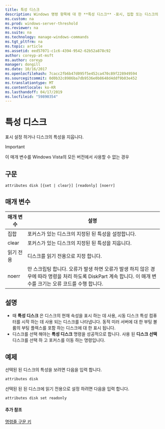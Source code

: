 ```yaml
---
title: 특성 디스크
description: Windows 명령 항목에 대 한 **특성 디스크** -표시, 집합 또는 디스크의 특성을 지웁니다.
ms.custom: na
ms.prod: windows-server-threshold
ms.reviewer: na
ms.suite: na
ms.technology: manage-windows-commands
ms.tgt_pltfrm: na
ms.topic: article
ms.assetid: eed57071-c1c6-4394-9542-62b52a878c92
author: coreyp-at-msft
ms.author: coreyp
manager: dongill
ms.date: 10/16/2017
ms.openlocfilehash: 7cacc2fb6b47d095f5e452ca470c89f228949594
ms.sourcegitcommit: 0d0b32c8986ba7db9536e0b8648d4ddf9b03e452
ms.translationtype: MT
ms.contentlocale: ko-KR
ms.lasthandoff: 04/17/2019
ms.locfileid: "59890354"
---
```

# <a name="attributes-disk"></a>특성 디스크



표시 설정 하거나 디스크의 특성을 지웁니다.

> [!IMPORTANT]
> 이 매개 변수를 Windows Vista의 모든 버전에서 사용할 수 없는 경우

## <a name="syntax"></a>구문

```
attributes disk [{set | clear}] [readonly] [noerr]
```

## <a name="parameters"></a>매개 변수

|매개 변수|설명|
|---------|-----------|
|집합|포커스가 있는 디스크의 지정된 된 특성을 설정합니다.|
|clear|포커스가 있는 디스크의 지정된 된 특성을 지웁니다.|
|읽기 전용|디스크를 읽기 전용으로 지정 합니다.|
|noerr|만 스크립팅 합니다. 오류가 발생 하면 오류가 발생 하지 않은 경우에 따라 명령을 처리 하도록 DiskPart 계속 합니다. 이 매개 변수를 크기는 오류 코드를 수행 합니다.|

## <a name="remarks"></a>설명

-   때 **특성 디스크** 은 디스크의 현재 속성을 표시 하는 데 사용, 시동 디스크 특성 컴퓨터를 시작 하는 데 사용 되는 디스크를 나타냅니다. 동적 미러 서버에 대 한 부팅 볼륨의 부팅 플렉스를 포함 하는 디스크에 대 한 표시 됩니다.
-   디스크를 선택 해야는 **특성 디스크** 명령을 성공적으로 합니다. 사용 된 **디스크 선택** 디스크를 선택 하 고 포커스를 이동 하는 명령입니다.

## <a name="BKMK_examples"></a>예제

선택된 된 디스크의 특성을 보려면 다음을 입력 합니다.
```
attributes disk
```
선택된 된 된 디스크에 읽기 전용으로 설정 하려면 다음을 입력 합니다.
```
attributes disk set readonly
```

#### <a name="additional-references"></a>추가 참조

[명령줄 구문 키](command-line-syntax-key.md)

